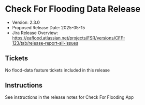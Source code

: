 # Check For Flooding Data Release

* Version: 2.3.0
* Proposed Release Date: 2025-05-15
* Jira Release Overview: https://eaflood.atlassian.net/projects/FSR/versions/CFF-123/tab/release-report-all-issues

## Tickets


  No flood-data feature tickets included in this release


## Instructions

See instructions in the release notes for Check For Flooding App
